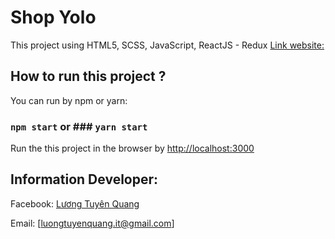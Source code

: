 # Shop Yolo

This project using HTML5, SCSS, JavaScript, ReactJS - Redux
[Link website: ](https://shop-yolo.netlify.app)

## How to run this project ?

You can run by npm or yarn:

### `npm start` or ### `yarn start`

Run the this project in the browser by [http://localhost:3000](http://localhost:3000)

## Information Developer:

Facebook: [Lương Tuyên Quang](https://www.facebook.com/fb.luongtuyenquang)

Email: [luongtuyenquang.it@gmail.com]
